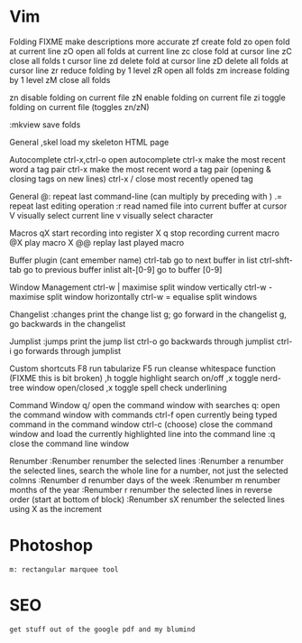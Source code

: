 

# Vim

Folding FIXME make descriptions more accurate
zf		create fold
zo		open fold at current line
zO		open all folds at current line
zc		close fold at cursor line
zC		close all folds t cursor line
zd		delete fold at cursor line
zD		delete all folds at cursor line
zr		reduce folding by 1 level
zR		open all folds
zm		increase folding by 1 level
zM		close all folds

zn		disable folding on current file
zN		enable folding on current file
zi		toggle folding on current file (toggles zn/zN)

:mkview		save folds

General
	,skel		load my skeleton HTML page

Autocomplete
	ctrl-x,ctrl-o	open autocomplete
	ctrl-x <space>	make the most recent word a tag pair
	ctrl-x <cr>		make the most recent word a tag pair (opening & closing tags on new lines)
	ctrl-x /		close most recently opened tag

General
	@:		repeat last command-line (can multiply by preceding with <count>)
	.=		repeat last editing operation
	:r		read named file into current buffer at cursor
	V		visually select current line
	v		visually select character

Macros
	qX		start recording into register X
	q		stop recording current macro
	@X		play macro X
	@@		replay last played macro

Buffer plugin (cant emember name)
	ctrl-tab		go to next buffer in list
	ctrl-shft-tab	go to previous buffer inlist
	alt-[0-9]		go to buffer [0-9]

Window Management
	ctrl-w |		maximise split window vertically
	ctrl-w -		maximise split window horizontally
	ctrl-w =		equalise split windows


Changelist
	:changes		print the change list
	g;				go forward in the changelist
	g,				go backwards in the changelist

Jumplist
	:jumps			print the jump list
	ctrl-o			go backwards through jumplist
	ctrl-i			go forwards through jumplist

Custom shortcuts
	F8		run tabularize
	F5		run cleanse whitespace function (FIXME this is bit broken)
	,h		toggle highlight search on/off
	,x		toggle nerd-tree window open/closed
	,x		toggle spell check underlining


Command Window
	q/		open the command window with searches
	q:		open the command window with commands
	ctrl-f	open currently being typed command in the command window
	ctrl-c	(choose) close the command window and load the currently highlighted line into the command line
	:q		close the command line window

Renumber
	:Renumber			renumber the selected lines
	:Renumber a			renumber the selected lines, search the whole line for a number, not just the selected colmns
	:Renumber d			renumber days of the week
	:Renumber m			renumber months of the year
	:Renumber r			renumber the selected lines in reverse order (start at bottom of block)
	:Renumber sX		renumber the selected lines using X as the increment

# Photoshop
	m: rectangular marquee tool

# SEO
	get stuff out of the google pdf and my blumind
